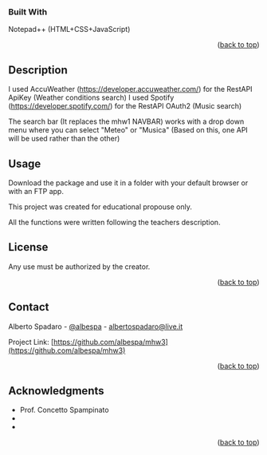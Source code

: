 ### Built With

Notepad++ (HTML+CSS+JavaScript)

<p align="right">(<a href="#readme-top">back to top</a>)</p>

<!-- DESCRIPTION -->
## Description

I used AccuWeather (https://developer.accuweather.com/) for the RestAPI ApiKey (Weather conditions search)
I used Spotify (https://developer.spotify.com/) for the RestAPI OAuth2 (Music search)

The search bar (It replaces the mhw1 NAVBAR) works with a drop down menu where you can select "Meteo" or "Musica" (Based on this, one API will be used rather than the other)

<!-- USAGE -->
## Usage

Download the package and use it in a folder with your default browser or with an FTP app.

This project was created for educational propouse only.

All the functions were written following the teachers description.

<!-- LICENSE -->
## License

Any use must be authorized by the creator.

<p align="right">(<a href="#readme-top">back to top</a>)</p>



<!-- CONTACT -->
## Contact

Alberto Spadaro - [@albespa](https://instagram.com/albespa) - albertospadaro@live.it

Project Link: [https://github.com/albespa/mhw3](https://github.com/albespa/mhw3)

<p align="right">(<a href="#readme-top">back to top</a>)</p>



<!-- ACKNOWLEDGMENTS -->
## Acknowledgments

* Prof. Concetto Spampinato []()
* []()
* []()

<p align="right">(<a href="#readme-top">back to top</a>)</p>
